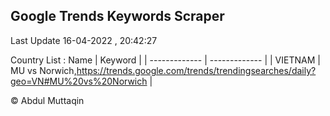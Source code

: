 

## Google Trends Keywords Scraper 
 
Last Update 16-04-2022 , 20:42:27

Country List :
 Name  | Keyword |
| ------------- | ------------- |
| VIETNAM | MU vs Norwich,https://trends.google.com/trends/trendingsearches/daily?geo=VN#MU%20vs%20Norwich |



© Abdul Muttaqin 
